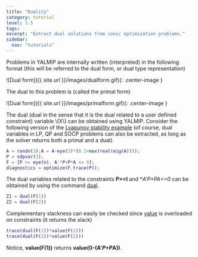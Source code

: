 ```yaml
---
title: "Duality"
category: tutorial
level: 3.5
tags:
excerpt: "Extract dual solutions from conic optimization problems."
sidebar:
  nav: "tutorials"
---
```



Problems in YALMIP are internally written (interpreted) in the following format (this will be referred to the dual form, or dual type representation)

![Dual form]({{ site.url }}/images/dualform.gif){: .center-image }

The dual to this problem is (called the primal form)

![Dual form]({{ site.url }}/images/primalform.gif){: .center-image }

The dual (dual in the sense that it is the dual related to a user defined constraint) variable \\(X\\) can be obtained using YALMIP. Consider the following version of the [Lyapunov stability example](/tutorial/semidefiniteprogramming) (of course, dual variables in LP, QP and SOCP problems can also be extracted, as long as the solver returns both a primal and a dual).

````matlab
A = randn(3);A = A-eye(3)*(0.1+max(real(eig(A))));
P = sdpvar(3);
F = [P >= eye(n), A'*P+P*A <= 0];
diagnostics = optimize(F,trace(P));
````

The dual variables related to the constraints **P>=I** and **A'*P+PA<=0** can be obtained by using the command [dual](/command/dual).

````matlab
Z1 = dual(F(1))
Z2 = dual(F(2))
````

Complementary slackness can easily be checked since [value](/command/value) is overloaded on constraints (it returns the slack)

````matlab
trace(dual(F(1))*value(F(1)))
trace(dual(F(2))*value(F(2)))
````

Notice, **value(F(1))** returns **value(0-(A'*P+P*A))**.
